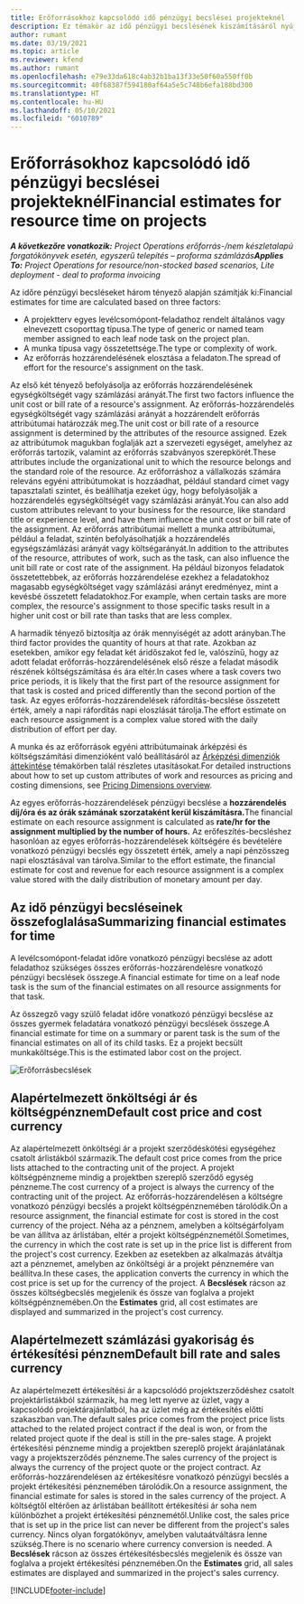 ```yaml
---
title: Erőforrásokhoz kapcsolódó idő pénzügyi becslései projekteknél
description: Ez témakör az idő pénzügyi becslésének kiszámításáról nyújt tájékoztatást.
author: rumant
ms.date: 03/19/2021
ms.topic: article
ms.reviewer: kfend
ms.author: rumant
ms.openlocfilehash: e79e33da618c4ab32b1ba13f33e50f60a550ff0b
ms.sourcegitcommit: 40f68387f594180af64a5e5c748b6efa188bd300
ms.translationtype: HT
ms.contentlocale: hu-HU
ms.lasthandoff: 05/10/2021
ms.locfileid: "6010789"
---
```

# <a name="financial-estimates-for-resource-time-on-projects"></a><span data-ttu-id="4a7a3-103">Erőforrásokhoz kapcsolódó idő pénzügyi becslései projekteknél</span><span class="sxs-lookup"><span data-stu-id="4a7a3-103">Financial estimates for resource time on projects</span></span>

<span data-ttu-id="4a7a3-104">_**A következőre vonatkozik:** Project Operations erőforrás-/nem készletalapú forgatókönyvek esetén, egyszerű telepítés – proforma számlázás_</span><span class="sxs-lookup"><span data-stu-id="4a7a3-104">_**Applies To:** Project Operations for resource/non-stocked based scenarios, Lite deployment - deal to proforma invoicing_</span></span>

<span data-ttu-id="4a7a3-105">Az időre pénzügyi becsléseket három tényező alapján számítják ki:</span><span class="sxs-lookup"><span data-stu-id="4a7a3-105">Financial estimates for time are calculated based on three factors:</span></span> 

- <span data-ttu-id="4a7a3-106">A projektterv egyes levélcsomópont-feladathoz rendelt általános vagy elnevezett csoporttag típusa.</span><span class="sxs-lookup"><span data-stu-id="4a7a3-106">The type of generic or named team member assigned to each leaf node task on the project plan.</span></span> 
- <span data-ttu-id="4a7a3-107">A munka típusa vagy összetettsége.</span><span class="sxs-lookup"><span data-stu-id="4a7a3-107">The type or complexity of work.</span></span>
- <span data-ttu-id="4a7a3-108">Az erőforrás hozzárendelésének elosztása a feladaton.</span><span class="sxs-lookup"><span data-stu-id="4a7a3-108">The spread of effort for the resource's assignment on the task.</span></span> 

<span data-ttu-id="4a7a3-109">Az első két tényező befolyásolja az erőforrás hozzárendelésének egységköltségét vagy számlázási arányát.</span><span class="sxs-lookup"><span data-stu-id="4a7a3-109">The first two factors influence the unit cost or bill rate of a resource's assignment.</span></span> <span data-ttu-id="4a7a3-110">Az erőforrás-hozzárendelés egységköltségét vagy számlázási arányát a hozzárendelt erőforrás attribútumai határozzák meg.</span><span class="sxs-lookup"><span data-stu-id="4a7a3-110">The unit cost or bill rate of a resource assignment is determined by the attributes of the resource assigned.</span></span> <span data-ttu-id="4a7a3-111">Ezek az attribútumok magukban foglalják azt a szervezeti egységet, amelyhez az erőforrás tartozik, valamint az erőforrás szabványos szerepkörét.</span><span class="sxs-lookup"><span data-stu-id="4a7a3-111">These attributes include the organizational unit to which the resource belongs and the standard role of the resource.</span></span> <span data-ttu-id="4a7a3-112">Az erőforráshoz a vállalkozás számára releváns egyéni attribútumokat is hozzáadhat, például standard címet vagy tapasztalati szintet, és beállíhatja ezeket úgy, hogy befolyásolják a hozzárendelés egységköltségét vagy számlázási arányát.</span><span class="sxs-lookup"><span data-stu-id="4a7a3-112">You can also add custom attributes relevant to your business for the resource, like standard title or experience level, and have them influence the unit cost or bill rate of the assignment.</span></span>
<span data-ttu-id="4a7a3-113">Az erőforrás attribútumai mellett a munka attribútumai, például a feladat, szintén befolyásolhatják a hozzárendelés egységszámlázási arányát vagy költségarányát.</span><span class="sxs-lookup"><span data-stu-id="4a7a3-113">In addition to the attributes of the resource, attributes of work, such as the task, can also influence the unit bill rate or cost rate of the assignment.</span></span> <span data-ttu-id="4a7a3-114">Ha például bizonyos feladatok összetettebbek, az erőforrás hozzárendelése ezekhez a feladatokhoz magasabb egységköltséget vagy számlázási arányt eredményez, mint a kevésbé összetett feladatokhoz.</span><span class="sxs-lookup"><span data-stu-id="4a7a3-114">For example, when certain tasks are more complex, the resource's assignment to those specific tasks result in a higher unit cost or bill rate than tasks that are less complex.</span></span>   

<span data-ttu-id="4a7a3-115">A harmadik tényező biztosítja az órák mennyiségét az adott arányban.</span><span class="sxs-lookup"><span data-stu-id="4a7a3-115">The third factor provides the quantity of hours at that rate.</span></span> <span data-ttu-id="4a7a3-116">Azokban az esetekben, amikor egy feladat két áridőszakot fed le, valószínű, hogy az adott feladat erőforrás-hozzárendelésének első része a feladat második részének költségszámítása és ára eltér.</span><span class="sxs-lookup"><span data-stu-id="4a7a3-116">In cases where a task covers two price periods, it is likely that the first part of the resource assignment for that task is costed and priced differently than the second portion of the task.</span></span> <span data-ttu-id="4a7a3-117">Az egyes erőforrás-hozzárendelések ráfordítás-becslése összetett érték, amely a napi ráfordítás napi eloszlását tárolja.</span><span class="sxs-lookup"><span data-stu-id="4a7a3-117">The effort estimate on each resource assignment is a complex value stored with the daily distribution of effort per day.</span></span>

<span data-ttu-id="4a7a3-118">A munka és az erőforrások egyéni attribútumainak árképzési és költségszámítási dimenzióként való beállításáról az [Árképzési dimenziók áttekintése](../pricing-costing/pricing-dimensions-overview.md) témakörben talál részletes utasításokat.</span><span class="sxs-lookup"><span data-stu-id="4a7a3-118">For detailed instructions about how to set up custom attributes of work and resources as pricing and costing dimensions, see [Pricing Dimensions overview](../pricing-costing/pricing-dimensions-overview.md).</span></span>

<span data-ttu-id="4a7a3-119">Az egyes erőforrás-hozzárendelések pénzügyi becslése a **hozzárendelés díj/óra és az órák számának szorzataként kerül kiszámításra.**</span><span class="sxs-lookup"><span data-stu-id="4a7a3-119">The financial estimate on each resource assignment is calculated as **rate/hr for the assignment multiplied by the number of hours.**</span></span>  <span data-ttu-id="4a7a3-120">Az erőfeszítés-becsléshez hasonlóan az egyes erőforrás-hozzárendelések költségére és bevételére vonatkozó pénzügyi becslés egy összetett érték, amely a napi pénzösszeg napi elosztásával van tárolva.</span><span class="sxs-lookup"><span data-stu-id="4a7a3-120">Similar to the effort estimate, the financial estimate for cost and revenue for each resource assignment is a complex value stored with the daily distribution of monetary amount per day.</span></span> 

## <a name="summarizing-financial-estimates-for-time"></a><span data-ttu-id="4a7a3-121">Az idő pénzügyi becsléseinek összefoglalása</span><span class="sxs-lookup"><span data-stu-id="4a7a3-121">Summarizing financial estimates for time</span></span>
<span data-ttu-id="4a7a3-122">A levélcsomópont-feladat időre vonatkozó pénzügyi becslése az adott feladathoz szükséges összes erőforrás-hozzárendelésre vonatkozó pénzügyi becslések összege.</span><span class="sxs-lookup"><span data-stu-id="4a7a3-122">A financial estimate for time on a leaf node task is the sum of the financial estimates on all resource assignments for that task.</span></span>

<span data-ttu-id="4a7a3-123">Az összegző vagy szülő feladat időre vonatkozó pénzügyi becslése az összes gyermek feladatára vonatkozó pénzügyi becslések összege.</span><span class="sxs-lookup"><span data-stu-id="4a7a3-123">A financial estimate for time on a summary or parent task is the sum of the financial estimates on all of its child tasks.</span></span> <span data-ttu-id="4a7a3-124">Ez a projekt becsült munkaköltsége.</span><span class="sxs-lookup"><span data-stu-id="4a7a3-124">This is the estimated labor cost on the project.</span></span> 

![Erőforrásbecslések](./media/navigation12.png)

## <a name="default-cost-price-and-cost-currency"></a><span data-ttu-id="4a7a3-126">Alapértelmezett önköltségi ár és költségpénznem</span><span class="sxs-lookup"><span data-stu-id="4a7a3-126">Default cost price and cost currency</span></span>

<span data-ttu-id="4a7a3-127">Az alapértelmezett önköltségi ár a projekt szerződéskötési egységéhez csatolt árlistákból származik.</span><span class="sxs-lookup"><span data-stu-id="4a7a3-127">The default cost price comes from the price lists attached to the contracting unit of the project.</span></span> <span data-ttu-id="4a7a3-128">A projekt költségpénzneme mindig a projektben szereplő szerződő egység pénzneme.</span><span class="sxs-lookup"><span data-stu-id="4a7a3-128">The cost currency of a project is always the currency of the contracting unit of the project.</span></span> <span data-ttu-id="4a7a3-129">Az erőforrás-hozzárendelésen a költségre vonatkozó pénzügyi becslés a projekt költségpénznemében tárolódik.</span><span class="sxs-lookup"><span data-stu-id="4a7a3-129">On a resource assignment, the financial estimate for cost is stored in the cost currency of the project.</span></span> <span data-ttu-id="4a7a3-130">Néha az a pénznem, amelyben a költségárfolyam be van állítva az árlistában, eltér a projekt költségpénznemétől.</span><span class="sxs-lookup"><span data-stu-id="4a7a3-130">Sometimes, the currency in which the cost rate is set up in the price list is different from the project's cost currency.</span></span> <span data-ttu-id="4a7a3-131">Ezekben az esetekben az alkalmazás átváltja azt a pénznemet, amelyben az önköltségi ár a projekt pénznemére van beállítva.</span><span class="sxs-lookup"><span data-stu-id="4a7a3-131">In these cases, the application converts the currency in which the cost price is set up for the currency of the project.</span></span> <span data-ttu-id="4a7a3-132">A **Becslések** rácson az összes költségbecslés megjelenik és össze van foglalva a projekt költségpénznemében.</span><span class="sxs-lookup"><span data-stu-id="4a7a3-132">On the **Estimates** grid, all cost estimates are displayed and summarized in the project's cost currency.</span></span> 

## <a name="default-bill-rate-and-sales-currency"></a><span data-ttu-id="4a7a3-133">Alapértelmezett számlázási gyakoriság és értékesítési pénznem</span><span class="sxs-lookup"><span data-stu-id="4a7a3-133">Default bill rate and sales currency</span></span>

<span data-ttu-id="4a7a3-134">Az alapértelmezett értékesítési ár a kapcsolódó projektszerződéshez csatolt projektárlistákból származik, ha meg lett nyerve az üzlet, vagy a kapcsolódó projektárajánlatból, ha az üzlet még az értékesítés előtti szakaszban van.</span><span class="sxs-lookup"><span data-stu-id="4a7a3-134">The default sales price comes from the project price lists attached to the related project contract if the deal is won, or from the related project quote if the deal is still in the pre-sales stage.</span></span> <span data-ttu-id="4a7a3-135">A projekt értékesítési pénzneme mindig a projektben szereplő projekt árajánlatának vagy a projektszerződés pénzneme.</span><span class="sxs-lookup"><span data-stu-id="4a7a3-135">The sales currency of the project is always the currency of the project quote or the project contract.</span></span> <span data-ttu-id="4a7a3-136">Az erőforrás-hozzárendelésen az értékesítésre vonatkozó pénzügyi becslés a projekt értékesítési pénznemében tárolódik.</span><span class="sxs-lookup"><span data-stu-id="4a7a3-136">On a resource assignment, the financial estimate for sales is stored in the sales currency of the project.</span></span> <span data-ttu-id="4a7a3-137">A költségtől eltérően az árlistában beállított értékesítési ár soha nem különbözhet a projekt értékesítési pénznemétől.</span><span class="sxs-lookup"><span data-stu-id="4a7a3-137">Unlike cost, the sales price that is set up in the price list can never be different from the project's sales currency.</span></span> <span data-ttu-id="4a7a3-138">Nincs olyan forgatókönyv, amelyben valutaátváltásra lenne szükség.</span><span class="sxs-lookup"><span data-stu-id="4a7a3-138">There is no scenario where currency conversion is needed.</span></span> <span data-ttu-id="4a7a3-139">A **Becslések** rácson az összes értékesítésbecslés megjelenik és össze van foglalva a projekt értékesítési pénznemében.</span><span class="sxs-lookup"><span data-stu-id="4a7a3-139">On the **Estimates** grid, all sales estimates are displayed and summarized in the project's sales currency.</span></span> 

[!INCLUDE[footer-include](../includes/footer-banner.md)]
